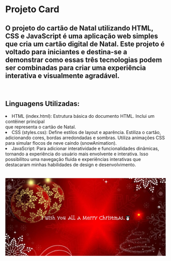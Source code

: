 <h1>Projeto Card</h1>
<h2>
O projeto do cartão de Natal utilizando HTML, CSS e JavaScript é uma aplicação web simples que cria um cartão digital de Natal. Este projeto é voltado para iniciantes e destina-se a demonstrar como essas três tecnologias podem ser combinadas para criar uma experiência interativa e visualmente agradável.</h2>
<br>
<h2>Linguagens Utilizadas:</h2>
<lo>
  <li>HTML (index.html):
Estrutura básica do documento HTML.
Inclui um contêiner principal <div class="snown"> que representa o cartão de Natal.</li>
  <li> CSS (styles.css):
Define estilos de layout e aparência.
Estiliza o cartão, adicionando cores, bordas arredondadas e sombras.
Utiliza animações CSS para simular flocos de neve caindo (snowAnimation).</li>
<li>JavaScript: Para adicionar interatividade e funcionalidades dinâmicas, tornando a experiência do usuário mais envolvente e interativa. Isso possibilitou uma navegação fluida e experiências interativas que destacaram minhas habilidades de design e desenvolvimento.</li>
</lo>
<br>
<br>
<img src="https://github.com/Josetelma/Projeto-cart/blob/main/assets/CART.JPG?raw=true">




